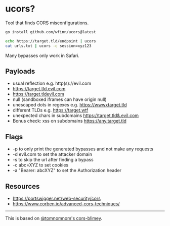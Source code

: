 # ucors?

Tool that finds CORS misconfigurations.

```sh
go install github.com/wfinn/ucors@latest

echo https://target.tld/endpoint | ucors
cat urls.txt | ucors -c session=xyz123
```

Many bypasses only work in Safari.

## Payloads
- usual reflection e.g. http(s)://evil.com
- https://target.tld.evil.com
- https://target.tldevil.com
- null (sandboxed iframes can have origin null)
- unescaped dots in regexes e.g. https://wwwxtarget.tld
- different TLDs e.g. https://target.wtf
- unexpected chars in subdomains https://target.tld&.evil.com
- Bonus check: xss on subdomains https://any.target.tld

## Flags
- -p to only print the generated bypasses and not make any requests
- -d evil.com to set the attacker domain
- -s to skip the url after finding a bypass
- -c abc=XYZ to set cookies
- -a "Bearer: abcXYZ" to set the Authorization header

## Resources
- https://portswigger.net/web-security/cors
- https://www.corben.io/advanced-cors-techniques/

---

This is based on [@tomnomnom's cors-blimey](https://github.com/tomnomnom/hacks/tree/master/cors-blimey).
